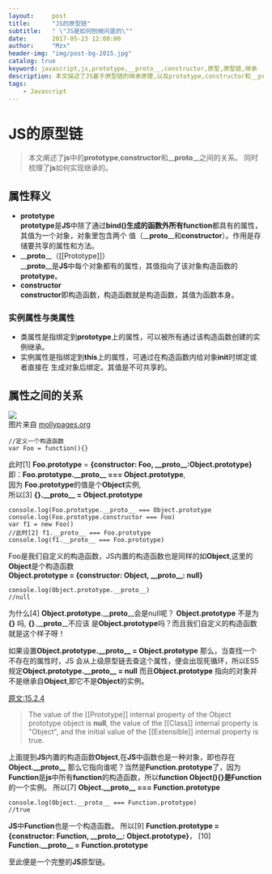 ```yaml
---
layout:     post
title:      "JS的原型链"
subtitle:   " \"JS是如何刨根问底的\""
date:       2017-05-23 12:00:00
author:     "Mzx"
header-img: "img/post-bg-2015.jpg"
catalog: true
keyword: javascript,js,prototype,__proto__,constructor,原型,原型链,继承
description: 本文描述了JS基于原型链的继承原理,以及prototype,constructor和__proto__的关系是什么
tags:
    - Javascript
---
```



# **JS**的原型链   
> 本文阐述了**js**中的**prototype**,**constructor**和__**proto**__之间的关系。
同时梳理了**js**如何实现继承的。  

## 属性释义    

* **prototype**  
**prototype**是**JS**中除了通过**bind()**生成的函数外所有**function**都具有的属性，其值为一个对象，对象里包含两个
值（__**proto**__和**constructor**）。作用是存储要共享的属性和方法。
* \__**proto**__（[[Prototype]]）  
__**proto**__是**JS**中每个对象都有的属性，其值指向了该对象构造函数的**prototype**。    
* **constructor**   
**constructor**即构造函数，构造函数就是构造函数，其值为函数本身。    

### 实例属性与类属性   
* 类属性是指绑定到**prototype**上的属性，可以被所有通过该构造函数创建的实例继承。
* 实例属性是指绑定到**this**上的属性，可通过在构造函数内给对象**init**时绑定或者直接在
生成对象后绑定。其值是不可共享的。   

## 属性之间的关系   
![](http://7xwfcm.com2.z0.glb.qiniucdn.com/img/WechatIMG1.jpeg)   
图片来自 [mollypages.org](http://mollypages.org)
```
//定义一个构造函数 
var Foo = function(){}
```    

此时[1] **Foo.prototype** = **{constructor: Foo, \_\_proto__:Object.prototype}**   
即：**Foo.prototype.\_\_proto\__ === Object.prototype**,     
因为 **Foo.prototype**的值是个**Object**实例,   
所以[3] **{}.\_\_proto__ = Object.prototype**    

```
console.log(Foo.prototype.__proto__ === Object.prototype
console.log(Foo.prototype.constructor === Foo)
var f1 = new Foo()
//此时[2] f1.__proto__ === Foo.prototype
console.log(f1.__proto__ === Foo.prototype)
```   

Foo是我们自定义的构造函数，JS内置的构造函数也是同样的如**Object**,这里的**Object**是个构造函数   
**Object.prototype = {constructor: Object, \_\_proto__: null}**   

```
console.log(Object.prototype.__proto__)
//null
```     
  
为什么[4] **Object.prototype**.\_\_**proto**\_\_会是null呢？
**Object.prototype** 不是为 **\{\}** 吗, **{}**.\_\_**proto**__不应该
是**Object.prototype**吗？而且我们自定义的构造函数就是这个样子呀！

如果设置**Object.prototype.\_\_proto__ = Object.prototype** 那么，当查找一个不存在的属性时，JS
会从上级原型链去查这个属性，便会出现死循环，所以ES5规定**Object.prototype.\_\_proto__ = null**
而且**Object.prototype** 指向的对象并不是继承自**Object**,即它不是**Object**的实例。

[原文:15.2.4](http://www.ecma-international.org/ecma-262/5.1/#sec-15.2.4)
> The value of the [[Prototype]] internal property of the Object prototype object is **null**, the value of the [[Class]] internal property is "Object", and the initial value of the [[Extensible]] internal property is true.     

上面提到**JS**内置的构造函数**Object**,在**JS**中函数也是一种对象，即也存在**Object.\_\_proto__** 那么它指向谁呢？当然是**Function.prototype**了，因为
**Function**是**js**中所有**function**的构造函数，所以**function Object(){}**是**Function**的一个实例。
所以[7] **Object.\_\_proto__ === Function.prototype**   

```
console.log(Object.__proto__ === Function.prototype)
//true
```    

**JS**中**Function**也是一个构造函数。
所以[9] **Function.prototype = {constructor: Function, \_\_proto__: Object.prototype}**，
[10] **Function.\_\_proto__ = Function.prototype**       

至此便是一个完整的**JS**原型链。
